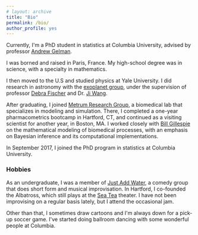 ```yaml
---
# layout: archive
title: "Bio"
permalink: /bio/
author_profile: yes
---
```


Currently, I'm a PhD student in statistics at Columbia University,
advised by professor [Andrew Gelman](http://www.stat.columbia.edu/~gelman/).

I was borned and raised in Paris, France. 
My high-school degree was in science, with a specialty in mathematics.

I then moved to the U.S and studied physics at Yale University.
I did research in astronomy with the
[exoplanet group](http://exoplanets.astro.yale.edu/), under the supervision
of professor [Debra Fischer](http://exoplanets.astro.yale.edu/people/dfischer.php)
and Dr. [Ji Wang](https://www.asc.ohio-state.edu/wang.12220/).

After graduating, I joined [Metrum Research Group](https://metrumrg.com/),
a biomedical lab that specializes in modeling and simulation.
There, I completed a one-year pharmacometrics bootcamp in Hartford, CT,
and continued as a visiting scientist for another year, in Boston, MA.
I worked closely with [Bill Gillespie](https://metrumrg.com/team_member/william-r-gillespie-ph-d/)
on the mathematical modeling of biomedical processes,
with an emphasis on Bayesian inference and its computational implementations.

In September 2017, I joined the PhD program in statistics at Columbia University.

### Hobbies
As an undergraduate, I was a member of [Just Add Water](http://www.justaddwateryale.com/),
a comedy group that does short form and musical improvisation.
In Hartford, I co-founded the Albatross, which still plays at the [Sea Tea](https://seateaimprov.com/) theater.
I have not been improvising on a regular basis lately, but I attend the occasional jam.

Other than that, I sometimes draw cartoons and I'm always down for a pick-up soccer game. 
I've started doing ballroom dancing with some wonderful people at Columbia.
